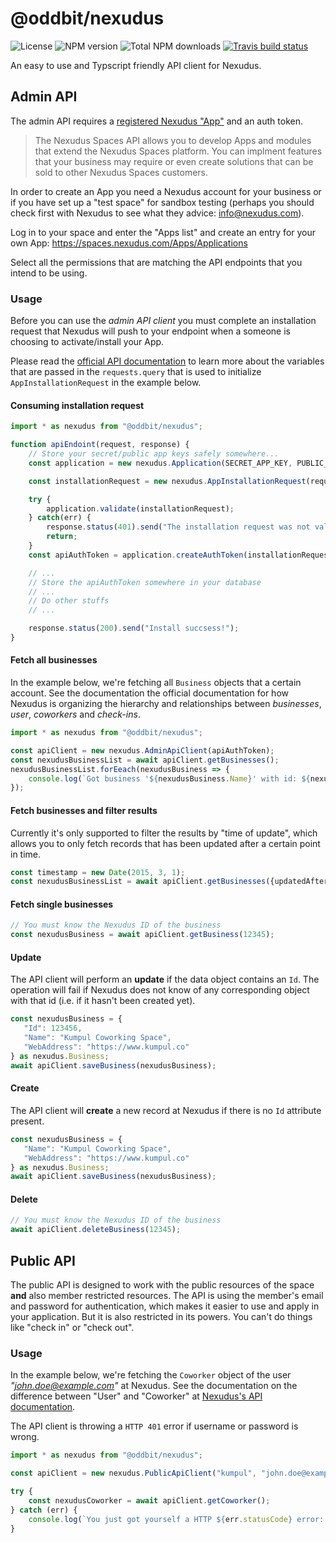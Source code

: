 # @oddbit/nexudus 
![License](https://img.shields.io/npm/l/@oddbit/nexudus.svg)
![NPM version](https://img.shields.io/npm/v/@oddbit/nexudus.svg)
![Total NPM downloads](https://img.shields.io/npm/dt/@oddbit/nexudus.svg)
[![Travis build status](https://img.shields.io/travis/oddbit/nexudus-js.svg)](https://travis-ci.org/oddbit/nexudus-js)

An easy to use and Typscript friendly API client for Nexudus.

## Admin API 
The admin API requires a [registered Nexudus "App"](http://help.spaces.nexudus.com/en/api/getting-started.html) and an auth token.

> The Nexudus Spaces API allows you to develop Apps and modules that extend the Nexudus Spaces platform. You can implment features that your business may require or even create solutions that can be sold to other Nexudus Spaces customers.

In order to create an App you need a Nexudus account for your business or if you have set up a "test space" for sandbox testing (perhaps you should check first with Nexudus to see what they advice: info@nexudus.com).

Log in to your space and enter the "Apps list" and create an entry for your own App: https://spaces.nexudus.com/Apps/Applications

Select all the permissions that are matching the API endpoints that you intend to be using.

### Usage
Before you can use the *admin API client* you must complete an installation request that Nexudus will push to your endpoint when a someone is choosing to activate/install your App.

Please read the [official API documentation](http://help.spaces.nexudus.com/en/api/authentication.html) to learn more about the variables that are passed in the `requests.query` that is used to initialize `AppInstallationRequest` in the example below.

#### Consuming installation request

```typescript
import * as nexudus from "@oddbit/nexudus";

function apiEndoint(request, response) {
    // Store your secret/public app keys safely somewhere...
    const application = new nexudus.Application(SECRET_APP_KEY, PUBLIC_APP_KEY);

    const installationRequest = new nexudus.AppInstallationRequest(request.query);

    try {
        application.validate(installationRequest);
    } catch(err) {
        response.status(401).send("The installation request was not valid");
        return;
    }
    const apiAuthToken = application.createAuthToken(installationRequest);

    // ...
    // Store the apiAuthToken somewhere in your database
    // ...
    // Do other stuffs
    // ...

    response.status(200).send("Install succsess!");
}
```

#### Fetch all businesses
In the example below, we're fetching all `Business` objects that a certain account. See the documentation the official documentation for how Nexudus is organizing the hierarchy and relationships between *businesses*, *user*, *coworkers* and *check-ins*. 

```typescript
import * as nexudus from "@oddbit/nexudus";

const apiClient = new nexudus.AdminApiClient(apiAuthToken);
const nexudusBusinessList = await apiClient.getBusinesses();
nexudusBusinessList.forEeach(nexudusBusiness => {
    console.log(`Got business '${nexudusBusiness.Name}' with id: ${nexudusBusiness.Id}`);
});
```
#### Fetch businesses and filter results
Currently it's only supported to filter the results by "time of update", which allows you to only fetch records that has been updated after a certain point in time.

 ```typescript
const timestamp = new Date(2015, 3, 1);
const nexudusBusinessList = await apiClient.getBusinesses({updatedAfter: timestamp.getTime()});
```

#### Fetch single businesses 

 ```typescript
// You must know the Nexudus ID of the business
const nexudusBusiness = await apiClient.getBusiness(12345);
```

#### Update 
The API client will perform an **update** if the data object contains an `Id`. The operation will fail if Nexudus does not know of any corresponding object with that id (i.e. if it hasn't been created yet).

 ```typescript
const nexudusBusiness = {
    "Id": 123456,
    "Name": "Kumpul Coworking Space",
    "WebAddress": "https://www.kumpul.co"
} as nexudus.Business;
await apiClient.saveBusiness(nexudusBusiness);
```

#### Create 
The API client will **create** a new record at Nexudus if there is no `Id` attribute present. 
 ```typescript
const nexudusBusiness = {
    "Name": "Kumpul Coworking Space",
    "WebAddress": "https://www.kumpul.co"
} as nexudus.Business;
await apiClient.saveBusiness(nexudusBusiness);
```

#### Delete 

 ```typescript
// You must know the Nexudus ID of the business
await apiClient.deleteBusiness(12345);
```


## Public API
The public API is designed to work with the public resources of the space **and** also member restricted resources. The API is using the member's email and password for authentication, which makes it easier to use and apply in your application. But it is also restricted in its powers. You can't do things like "check in" or "check out".

### Usage

In the example below, we're fetching the `Coworker` object of the user *"john.doe@example.com"* at Nexudus. See the documentation on the difference between "User" and "Coworker" at [Nexudus's API documentation](http://help.spaces.nexudus.com/en/api/public/profile.html).

The API client is throwing a `HTTP 401` error if username or password is wrong.

```typescript
import * as nexudus from "@oddbit/nexudus";

const apiClient = new nexudus.PublicApiClient("kumpul", "john.doe@example.com", "secretPassword");

try {
    const nexudusCoworker = await apiClient.getCoworker();
} catch (err) {
    console.log(`You just got yourself a HTTP ${err.statusCode} error: ${err.message}`);
}
```